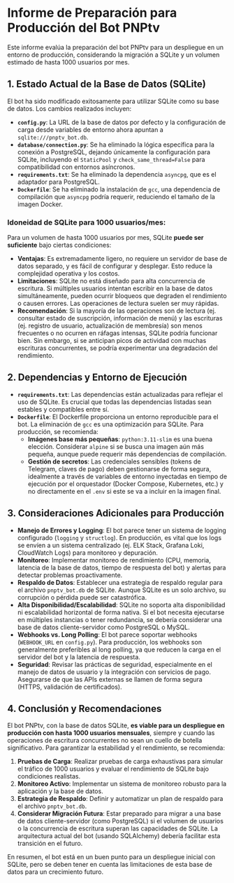 # Informe de Preparación para Producción del Bot PNPtv

Este informe evalúa la preparación del bot PNPtv para un despliegue en un entorno de producción, considerando la migración a SQLite y un volumen estimado de hasta 1000 usuarios por mes.

## 1. Estado Actual de la Base de Datos (SQLite)

El bot ha sido modificado exitosamente para utilizar SQLite como su base de datos. Los cambios realizados incluyen:

*   **`config.py`**: La URL de la base de datos por defecto y la configuración de carga desde variables de entorno ahora apuntan a `sqlite:///pnptv_bot.db`.
*   **`database/connection.py`**: Se ha eliminado la lógica específica para la conexión a PostgreSQL, dejando únicamente la configuración para SQLite, incluyendo el `StaticPool` y `check_same_thread=False` para compatibilidad con entornos asíncronos.
*   **`requirements.txt`**: Se ha eliminado la dependencia `asyncpg`, que es el adaptador para PostgreSQL.
*   **`Dockerfile`**: Se ha eliminado la instalación de `gcc`, una dependencia de compilación que `asyncpg` podría requerir, reduciendo el tamaño de la imagen Docker.

### Idoneidad de SQLite para 1000 usuarios/mes:

Para un volumen de hasta 1000 usuarios por mes, SQLite **puede ser suficiente** bajo ciertas condiciones:

*   **Ventajas**: Es extremadamente ligero, no requiere un servidor de base de datos separado, y es fácil de configurar y desplegar. Esto reduce la complejidad operativa y los costos.
*   **Limitaciones**: SQLite no está diseñado para alta concurrencia de escritura. Si múltiples usuarios intentan escribir en la base de datos simultáneamente, pueden ocurrir bloqueos que degraden el rendimiento o causen errores. Las operaciones de lectura suelen ser muy rápidas.
*   **Recomendación**: Si la mayoría de las operaciones son de lectura (ej. consultar estado de suscripción, información de menú) y las escrituras (ej. registro de usuario, actualización de membresía) son menos frecuentes o no ocurren en ráfagas intensas, SQLite podría funcionar bien. Sin embargo, si se anticipan picos de actividad con muchas escrituras concurrentes, se podría experimentar una degradación del rendimiento.

## 2. Dependencias y Entorno de Ejecución

*   **`requirements.txt`**: Las dependencias están actualizadas para reflejar el uso de SQLite. Es crucial que todas las dependencias listadas sean estables y compatibles entre sí.
*   **`Dockerfile`**: El Dockerfile proporciona un entorno reproducible para el bot. La eliminación de `gcc` es una optimización para SQLite. Para producción, se recomienda:
    *   **Imágenes base más pequeñas**: `python:3.11-slim` es una buena elección. Considerar `alpine` si se busca una imagen aún más pequeña, aunque puede requerir más dependencias de compilación.
    *   **Gestión de secretos**: Las credenciales sensibles (tokens de Telegram, claves de pago) deben gestionarse de forma segura, idealmente a través de variables de entorno inyectadas en tiempo de ejecución por el orquestador (Docker Compose, Kubernetes, etc.) y no directamente en el `.env` si este se va a incluir en la imagen final.

## 3. Consideraciones Adicionales para Producción

*   **Manejo de Errores y Logging**: El bot parece tener un sistema de logging configurado (`logging` y `structlog`). En producción, es vital que los logs se envíen a un sistema centralizado (ej. ELK Stack, Grafana Loki, CloudWatch Logs) para monitoreo y depuración.
*   **Monitoreo**: Implementar monitoreo de rendimiento (CPU, memoria, latencia de la base de datos, tiempo de respuesta del bot) y alertas para detectar problemas proactivamente.
*   **Respaldo de Datos**: Establecer una estrategia de respaldo regular para el archivo `pnptv_bot.db` de SQLite. Aunque SQLite es un solo archivo, su corrupción o pérdida puede ser catastrófica.
*   **Alta Disponibilidad/Escalabilidad**: SQLite no soporta alta disponibilidad ni escalabilidad horizontal de forma nativa. Si el bot necesita ejecutarse en múltiples instancias o tener redundancia, se debería considerar una base de datos cliente-servidor como PostgreSQL o MySQL.
*   **Webhooks vs. Long Polling**: El bot parece soportar webhooks (`WEBHOOK_URL` en `config.py`). Para producción, los webhooks son generalmente preferibles al long polling, ya que reducen la carga en el servidor del bot y la latencia de respuesta.
*   **Seguridad**: Revisar las prácticas de seguridad, especialmente en el manejo de datos de usuario y la integración con servicios de pago. Asegurarse de que las APIs externas se llamen de forma segura (HTTPS, validación de certificados).

## 4. Conclusión y Recomendaciones

El bot PNPtv, con la base de datos SQLite, **es viable para un despliegue en producción con hasta 1000 usuarios mensuales**, siempre y cuando las operaciones de escritura concurrentes no sean un cuello de botella significativo. Para garantizar la estabilidad y el rendimiento, se recomienda:

1.  **Pruebas de Carga**: Realizar pruebas de carga exhaustivas para simular el tráfico de 1000 usuarios y evaluar el rendimiento de SQLite bajo condiciones realistas.
2.  **Monitoreo Activo**: Implementar un sistema de monitoreo robusto para la aplicación y la base de datos.
3.  **Estrategia de Respaldo**: Definir y automatizar un plan de respaldo para el archivo `pnptv_bot.db`.
4.  **Considerar Migración Futura**: Estar preparado para migrar a una base de datos cliente-servidor (como PostgreSQL) si el volumen de usuarios o la concurrencia de escritura superan las capacidades de SQLite. La arquitectura actual del bot (usando SQLAlchemy) debería facilitar esta transición en el futuro.

En resumen, el bot está en un buen punto para un despliegue inicial con SQLite, pero se deben tener en cuenta las limitaciones de esta base de datos para un crecimiento futuro.

